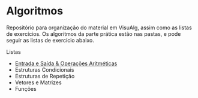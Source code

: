 # Algoritmos

Repositório para organização do material em VisuAlg, assim como as listas de exercícios. Os algoritmos da parte prática estão nas pastas, e pode seguir as listas de exercício abaixo.

Listas
* [Entrada e Saída & Operações Aritméticas](./entrada_saida_operacoes)
* Estruturas Condicionais
* Estruturas de Repetição
* Vetores e Matrizes
* Funções